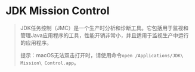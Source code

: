 # JDK Mission Control
> JDK任务控制（JMC）是一个生产时分析和诊断工具。它包括用于监视和管理Java应用程序的工具，性能开销非常小，并且适用于监视生产中运行的应用程序。
> 
> 提示：macOS无法双击打开时，请使用命令`open /Applications/JDK\ Mission\ Control.app`。